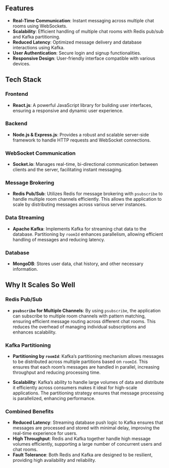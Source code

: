 ## Features

- **Real-Time Communication**: Instant messaging across multiple chat rooms using WebSockets.
- **Scalability**: Efficient handling of multiple chat rooms with Redis pub/sub and Kafka partitioning.
- **Reduced Latency**: Optimized message delivery and database interactions using Kafka.
- **User Authentication**: Secure login and signup functionalities.
- **Responsive Design**: User-friendly interface compatible with various devices.

## Tech Stack

### Frontend

- **React.js**: A powerful JavaScript library for building user interfaces, ensuring a responsive and dynamic user experience.

### Backend

- **Node.js & Express.js**: Provides a robust and scalable server-side framework to handle HTTP requests and WebSocket connections.

### WebSocket Communication

- **Socket.io**: Manages real-time, bi-directional communication between clients and the server, facilitating instant messaging.

### Message Brokering

- **Redis Pub/Sub**: Utilizes Redis for message brokering with `psubscribe` to handle multiple room channels efficiently. This allows the application to scale by distributing messages across various server instances.

### Data Streaming

- **Apache Kafka**: Implements Kafka for streaming chat data to the database. Partitioning by `roomId` enhances parallelism, allowing efficient handling of messages and reducing latency.

### Database

- **MongoDB**: Stores user data, chat history, and other necessary information.

## Why It Scales So Well

### Redis Pub/Sub

- **`psubscribe` for Multiple Channels**: By using `psubscribe`, the application can subscribe to multiple room channels with pattern matching, ensuring efficient message routing across different chat rooms. This reduces the overhead of managing individual subscriptions and enhances scalability.

### Kafka Partitioning

- **Partitioning by `roomId`**: Kafka’s partitioning mechanism allows messages to be distributed across multiple partitions based on `roomId`. This ensures that each room’s messages are handled in parallel, increasing throughput and reducing processing time.

- **Scalability**: Kafka’s ability to handle large volumes of data and distribute it efficiently across consumers makes it ideal for high-scale applications. The partitioning strategy ensures that message processing is parallelized, enhancing performance.

### Combined Benefits

- **Reduced Latency**: Streaming database push logic to Kafka ensures that messages are processed and stored with minimal delay, improving the real-time experience for users.
- **High Throughput**: Redis and Kafka together handle high message volumes efficiently, supporting a large number of concurrent users and chat rooms.
- **Fault Tolerance**: Both Redis and Kafka are designed to be resilient, providing high availability and reliability.
